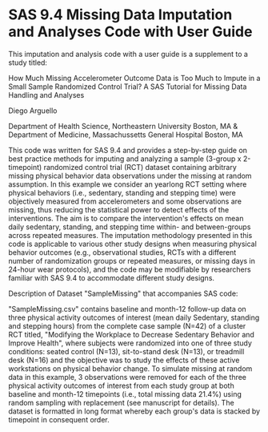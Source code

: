 # SAS 9.4 Missing Data Imputation and Analyses Code with User Guide

This imputation and analysis code with a user guide is a supplement to a study titled: 

How Much Missing Accelerometer Outcome Data is Too Much to Impute in a Small Sample
Randomized Control Trial? A SAS Tutorial for Missing Data Handling and Analyses

Diego Arguello

Department of Health Science, Northeastern University Boston, MA 
& Department of Medicine, Massachussetts General Hospital Boston, MA 

This code was written for SAS 9.4 and provides a step-by-step guide on best practice methods for imputing and analyzing a sample (3-group x 2-timepoint)
randomized control trial (RCT) dataset containing arbitrary missing physical behavior data observations under the missing at random assumption. 
In this example we consider an yearlong RCT setting where physical behaviors (i.e., sedentary, standing and stepping time) were objectively measured
from accelerometers and some observations are missing, thus reducing the statistical power to detect effects of the interventions. The aim is
to compare the intervention's effects on mean daily sedentary, standing, and stepping time within- and between-groups across repeated measures. The imputation methodology presented in this code is applicable to various other study designs when measuring physical behavior outcomes (e.g., observational studies, RCTs with a different number of randomization groups or repeated measures, or missing days in 24-hour wear protocols), and the code may be modifiable by researchers familiar with SAS 9.4 to accommodate different study designs. 

Description of Dataset "SampleMissing" that accompanies SAS code: 

"SampleMissing.csv" contains baseline and month-12 follow-up data on three physical activity outcomes 
of interest (mean daily Sedentary, standing and stepping hours) from the complete case sample (N=42) of 
a cluster RCT titled, "Modifying the Workplace to Decrease Sedentary Behavior and Improve Health", where 
subjects were randomized into one of three study conditions: seated control (N=13), sit-to-stand desk (N=13), 
or treadmill desk (N=16) and the objective was to study the effects of these active workstations on physical 
behavior change. To simulate missing at random data in this example, 3 observations were removed for each of the 
three physical activity outcomes of interest from each study group at both baseline and month-12 timepoints 
(i.e., total missing data 21.4%) using random sampling with replacement (see manuscript for details). 
The dataset is formatted in long format whereby each group's data is stacked by timepoint in consequent order.
